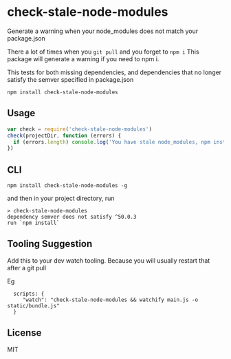 # check-stale-node-modules

Generate a warning when your node_modules does not match your package.json

There a lot of times when you `git pull` and you forget to `npm i`
This package will generate a warning if you need to npm i.

This tests for both missing dependencies, and dependencies that no longer satisfy the semver specified in package.json

```
npm install check-stale-node-modules
```

## Usage

``` js
var check = require('check-stale-node-modules')
check(projectDir, function (errors) {
  if (errors.length) console.log('You have stale node_modules, npm install')
})

```

## CLI

```
npm install check-stale-node-modules -g
```

and then in your project directory, run

```
> check-stale-node-modules
dependency semver does not satisfy ^50.0.3
run `npm install`
```

## Tooling Suggestion

Add this to your dev watch tooling. Because you will usually restart that after a git pull

Eg

```
  scripts: {
     "watch": "check-stale-node-modules && watchify main.js -o static/bundle.js"
  }
```

## License

MIT
